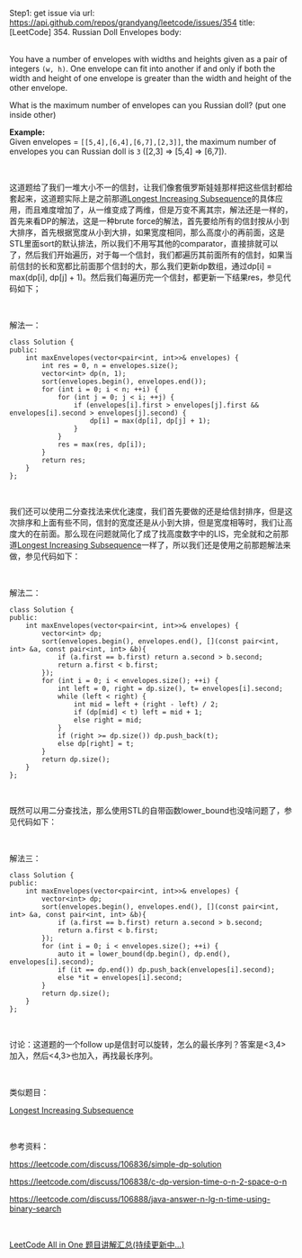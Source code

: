 Step1: get issue via url: https://api.github.com/repos/grandyang/leetcode/issues/354 
 title:[LeetCode] 354. Russian Doll Envelopes 
 body:  
  

You have a number of envelopes with widths and heights given as a pair of integers `(w, h)`. One envelope can fit into another if and only if both the width and height of one envelope is greater than the width and height of the other envelope.

What is the maximum number of envelopes can you Russian doll? (put one inside other)

**Example:**  
Given envelopes = `[[5,4],[6,4],[6,7],[2,3]]`, the maximum number of envelopes you can Russian doll is `3` ([2,3] => [5,4] => [6,7]).

 

这道题给了我们一堆大小不一的信封，让我们像套俄罗斯娃娃那样把这些信封都给套起来，这道题实际上是之前那道[Longest Increasing Subsequence](http://www.cnblogs.com/grandyang/p/4938187.html)的具体应用，而且难度增加了，从一维变成了两维，但是万变不离其宗，解法还是一样的，首先来看DP的解法，这是一种brute force的解法，首先要给所有的信封按从小到大排序，首先根据宽度从小到大排，如果宽度相同，那么高度小的再前面，这是STL里面sort的默认排法，所以我们不用写其他的comparator，直接排就可以了，然后我们开始遍历，对于每一个信封，我们都遍历其前面所有的信封，如果当前信封的长和宽都比前面那个信封的大，那么我们更新dp数组，通过dp[i] = max(dp[i], dp[j] + 1)。然后我们每遍历完一个信封，都更新一下结果res，参见代码如下；

 

解法一：
    
    
    class Solution {
    public:
        int maxEnvelopes(vector<pair<int, int>>& envelopes) {
            int res = 0, n = envelopes.size();
            vector<int> dp(n, 1);
            sort(envelopes.begin(), envelopes.end());
            for (int i = 0; i < n; ++i) {
                for (int j = 0; j < i; ++j) {
                    if (envelopes[i].first > envelopes[j].first && envelopes[i].second > envelopes[j].second) {
                        dp[i] = max(dp[i], dp[j] + 1);
                    }
                }
                res = max(res, dp[i]);
            }
            return res;
        }
    };

 

我们还可以使用二分查找法来优化速度，我们首先要做的还是给信封排序，但是这次排序和上面有些不同，信封的宽度还是从小到大排，但是宽度相等时，我们让高度大的在前面。那么现在问题就简化了成了找高度数字中的LIS，完全就和之前那道[Longest Increasing Subsequence](http://www.cnblogs.com/grandyang/p/4938187.html)一样了，所以我们还是使用之前那题解法来做，参见代码如下：

 

解法二：
    
    
    class Solution {
    public:
        int maxEnvelopes(vector<pair<int, int>>& envelopes) {
            vector<int> dp;
            sort(envelopes.begin(), envelopes.end(), [](const pair<int, int> &a, const pair<int, int> &b){
                if (a.first == b.first) return a.second > b.second;
                return a.first < b.first;
            });
            for (int i = 0; i < envelopes.size(); ++i) {
                int left = 0, right = dp.size(), t= envelopes[i].second;
                while (left < right) {
                    int mid = left + (right - left) / 2;
                    if (dp[mid] < t) left = mid + 1;
                    else right = mid;
                }
                if (right >= dp.size()) dp.push_back(t);
                else dp[right] = t;
            }
            return dp.size();
        }
    };

 

既然可以用二分查找法，那么使用STL的自带函数lower_bound也没啥问题了，参见代码如下：

 

解法三：
    
    
    class Solution {
    public:
        int maxEnvelopes(vector<pair<int, int>>& envelopes) {
            vector<int> dp;
            sort(envelopes.begin(), envelopes.end(), [](const pair<int, int> &a, const pair<int, int> &b){
                if (a.first == b.first) return a.second > b.second;
                return a.first < b.first;
            });
            for (int i = 0; i < envelopes.size(); ++i) {
                auto it = lower_bound(dp.begin(), dp.end(), envelopes[i].second);
                if (it == dp.end()) dp.push_back(envelopes[i].second);
                else *it = envelopes[i].second;
            }
            return dp.size();
        }
    };

 

讨论：这道题的一个follow up是信封可以旋转，怎么的最长序列？答案是<3,4>加入，然后<4,3>也加入，再找最长序列。

 

类似题目：

[Longest Increasing Subsequence](http://www.cnblogs.com/grandyang/p/4938187.html)

 

参考资料：

<https://leetcode.com/discuss/106836/simple-dp-solution>

<https://leetcode.com/discuss/106838/c-dp-version-time-o-n-2-space-o-n>

<https://leetcode.com/discuss/106888/java-answer-n-lg-n-time-using-binary-search>

 

[LeetCode All in One 题目讲解汇总(持续更新中...)](http://www.cnblogs.com/grandyang/p/4606334.html)
